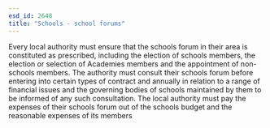 ```yaml
---
esd_id: 2648
title: "Schools - school forums"
---
```


Every local authority must ensure that the schools forum in their area is constituted as prescribed, including the election of schools members, the election or selection of Academies members and the appointment of non-schools members.  The authority must consult their schools forum before entering into certain types of contract and annually in relation to a range of financial issues and the governing bodies of schools maintained by them to be informed of any such consultation.  The local authority must pay the expenses of their schools forum out of the schools budget and the reasonable expenses of its members

